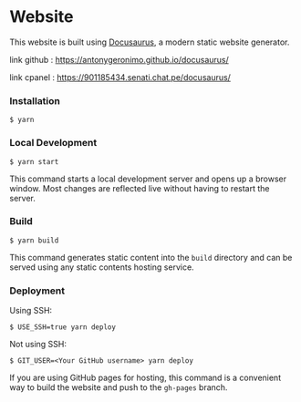 # Website

This website is built using [Docusaurus](https://docusaurus.io/), a modern static website generator.

link github : https://antonygeronimo.github.io/docusaurus/

link cpanel : https://901185434.senati.chat.pe/docusaurus/

### Installation

```
$ yarn
```

### Local Development

```
$ yarn start
```

This command starts a local development server and opens up a browser window. Most changes are reflected live without having to restart the server.

### Build

```
$ yarn build
```

This command generates static content into the `build` directory and can be served using any static contents hosting service.

### Deployment

Using SSH:

```
$ USE_SSH=true yarn deploy
```

Not using SSH:

```
$ GIT_USER=<Your GitHub username> yarn deploy
```

If you are using GitHub pages for hosting, this command is a convenient way to build the website and push to the `gh-pages` branch.
